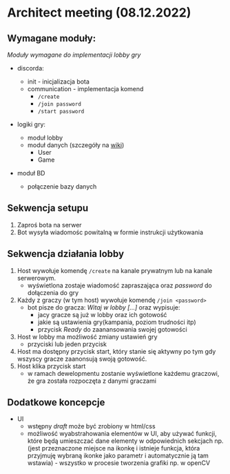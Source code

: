 # Architect meeting (08.12.2022)

## Wymagane moduły:

*Moduły wymagane do implementacji lobby gry*

- discorda:
    - init - inicjalizacja bota
    - communication - implementacja komend
        - `/create`
        - `/join password`
        - `/start password`

- logiki gry:
    - moduł lobby
    - moduł danych (szczegóły na [wiki](https://github.com/esoviscode/discord-bot/wiki/Game-concept#lobby)) 
        - User
        - Game

- moduł BD
    - połączenie bazy danych

## Sekwencja setupu

1. Zaproś bota na serwer
2. Bot wysyła wiadomośc powitalną w formie instrukcji użytkowania

## Sekwencja działania lobby

1. Host wywołuje komendę `/create` na kanale prywatnym lub na kanale serwerowym. 
    - wyświetlona zostaje wiadomość zapraszająca oraz *password* do dołączenia do gry
2. Każdy z graczy (w tym host) wywołuje komendę `/join <password>`
    - bot pisze do gracza: *Witaj w lobby [...]* oraz wypisuje:
        - jacy gracze są już w lobby oraz ich gotowość
        - jakie są ustawienia gry(kampania, poziom trudności itp) 
        - przycisk *Ready* do zaanansowania swojej gotowości 
3. Host w lobby ma możliwość zmiany ustawień gry
    - przyciski lub jeden przycisk
4. Host ma dostępny przycisk start, który stanie się aktywny po tym gdy wszyscy gracze zaanonsują swoją gotowość.
5. Host klika przycisk start
    - w ramach dewelopmentu zostanie wyświetlone każdemu graczowi, że gra została rozpoczęta z danymi graczami


## Dodatkowe koncepcje
- UI
    - wstępny *draft* może być zrobiony w html/css
    - możliwość wyabstrahowania elementów w UI, aby używać funkcji, które będą umieszczać dane elementy w odpowiednich sekcjach np. (jest przeznaczone miejsce na ikonkę i istnieje funkcja, która przyjmuję wybraną ikonke jako parametr i automatycznie ją tam wstawia) - wszystko w procesie tworzenia grafiki np. w openCV 